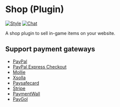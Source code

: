 # Shop (Plugin)

[![Style](https://github.styleci.io/repos/237491356/shield)](https://github.styleci.io/repos/237491356)
[![Chat](https://img.shields.io/discord/625774284823986183?color=5865f2&label=Discord&logo=discord&logoColor=fff&style=flat-square)](https://azuriom.com/discord)

A shop plugin to sell in-game items on your website.

## Support payment gateways
* [PayPal](https://www.paypal.com/)
* [PayPal Express Checkout](https://www.paypal.com/)
* [Mollie](https://www.mollie.com/)
* [Xsolla](https://xsolla.com/)
* [Paysafecard](https://www.paysafecard.com/)
* [Stripe](https://stripe.com/)
* [PaymentWall](https://www.paymentwall.com/)
* [PayGol](https://www.paygol.com/)

